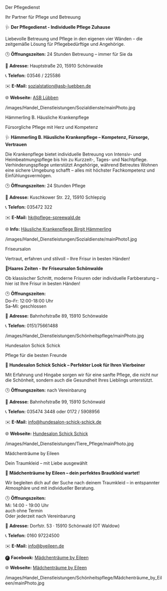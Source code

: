 
<!-- PFLEGE, SCHÖNHEIT & BETREUUNG_SUBCATEGORY_START -->

<!-- DERPFLEGEDIENST_NAME_START -->
Der Pflegedienst
<!-- DERPFLEGEDIENST_NAME_END -->
<!-- DERPFLEGEDIENST_SLOGAN_START -->
Ihr Partner für Pflege und Betreuung
<!-- DERPFLEGEDIENST_SLOGAN_END -->
<!-- DERPFLEGEDIENST_TEXT_START -->
🩺 **Der Pflegedienst - Individuelle Pflege Zuhause**

Liebevolle Betreuung und Pflege in den eigenen vier Wänden – die zeitgemäße Lösung für Pflegebedürftige und Angehörige.

🕒 **Öffnungszeiten:** 
24 Stunden Betreuung – immer für Sie da

📌 **Adresse:**  Hauptstraße 20, 15910 Schönwalde

📞 **Telefon:** 03546 / 225586

✉️ **E-Mail:** sozialstation@asb-luebben.de

🌐 **Webseite:** [ASB Lübben](https://www.asb-luebben.de/Kontakt/Kontakt.html)
<!-- DERPFLEGEDIENST_TEXT_END -->
<!-- DERPFLEGEDIENST_PHOTO_START -->
/images/Handel_Dienstleistungen/Sozialdienste/mainPhoto.jpg
<!-- DERPFLEGEDIENST_PHOTO_END -->

<!-- HAEMMERLINGBHAEUSLICHEKRANKENPFLEGE_NAME_START -->
Hämmerling B. Häusliche Krankenpflege
<!-- HAEMMERLINGBHAEUSLICHEKRANKENPFLEGE_NAME_END -->
<!-- HAEMMERLINGBHAEUSLICHEKRANKENPFLEGE_SLOGAN_START -->
Fürsorgliche Pflege mit Herz und Kompetenz
<!-- HAEMMERLINGBHAEUSLICHEKRANKENPFLEGE_SLOGAN_END -->
<!-- HAEMMERLINGBHAEUSLICHEKRANKENPFLEGE_TEXT_START -->
🩺 **Hämmerling B. Häusliche Krankenpflege – Kompetenz, Fürsorge, Vertrauen**

Die Krankenpflege bietet individuelle Betreuung von Intensiv- und Heimbeatmungspflege bis hin zu Kurzzeit-, Tages- und Nachtpflege. Verhinderungspflege unterstützt Angehörige, während Betreutes Wohnen eine sichere Umgebung schafft – alles mit höchster Fachkompetenz und Einfühlungsvermögen.

🕒 **Öffnungszeiten:** 
24 Stunden Pflege

📌 **Adresse:**  Kuschkower Str. 22, 15910 Schlepzig 

📞 **Telefon:** 035472 322

✉️ **E-Mail:** hk@pflege-spreewald.de

🌐 **Info:** [Häusliche Krankenpflege Birgit Hämmerling](https://www.pflegesuche.de/pflegedienst/haeusliche-krankenpflege-birgit-haemmerling-in-schlepzig_33906.html)
<!-- HAEMMERLINGBHAEUSLICHEKRANKENPFLEGE_TEXT_END -->
<!-- HAEMMERLINGBHAEUSLICHEKRANKENPFLEGE_PHOTO_START -->
/images/Handel_Dienstleistungen/Sozialdienste/mainPhoto1.jpg
<!-- HAEMMERLINGBHAEUSLICHEKRANKENPFLEGE_PHOTO_END -->


<!-- FRISEURSALON_NAME_START -->
Friseursalon
<!-- FRISEURSALON_NAME_END -->
<!-- FRISEURSALON_SLOGAN_START -->
Vertraut, erfahren und stilvoll – Ihre Frisur in besten Händen!
<!-- FRISEURSALON_SLOGAN_END -->
<!-- FRISEURSALON_TEXT_START -->
💇**Haares Zeiten - Ihr Friseursalon Schönwalde**

Ob klassischer Schnitt, moderne Frisuren oder individuelle Farbberatung – hier ist Ihre Frisur in besten Händen!

🕒 **Öffnungszeiten:**  
Do–Fr: 12:00-18:00 Uhr   
Sa–Mi: geschlossen  

📌 **Adresse:** Bahnhofstraße 89, 15910 Schönwalde 

📞 **Telefon:** 0151/75661488

<!-- FRISEURSALON_TEXT_END -->
<!-- FRISEURSALON_PHOTO_START -->
/images/Handel_Dienstleistungen/Schönheitspflege/mainPhoto.jpg
<!-- FRISEURSALON_PHOTO_END -->


<!-- HUNDESALONSCHICKSCHICK_NAME_START -->
Hundesalon Schick Schick
<!-- HUNDESALONSCHICKSCHICK_NAME_END -->
<!-- HUNDESALONSCHICKSCHICK_SLOGAN_START -->
Pflege für die besten Freunde
<!-- HUNDESALONSCHICKSCHICK_SLOGAN_END -->
<!-- HUNDESALONSCHICKSCHICK_TEXT_START -->
🐾 **Hundesalon Schick Schick – Perfekter Look für Ihren Vierbeiner**

Mit Erfahrung und Hingabe sorgen wir für eine sanfte Pflege, die nicht nur die Schönheit, sondern auch die Gesundheit Ihres Lieblings unterstützt.

🕒 **Öffnungszeiten:** 
nach Vereinbarung

📌 **Adresse:** Bahnhofstraße 99, 15910 Schönwald 

📞 **Telefon:** 035474 3448 oder 0172 / 5908956

✉️ **E-Mail:** info@hundesalon-schick-schick.de

🌐 **Webseite:** [Hundesalon Schick Schick](https://trimmservice.beepworld.de/index.htm)
<!-- HUNDESALONSCHICKSCHICK_TEXT_END -->
<!-- HUNDESALONSCHICKSCHICK_PHOTO_START -->
/images/Handel_Dienstleistungen/Tiere_Pflege/mainPhoto.jpg
<!-- HUNDESALONSCHICKSCHICK_PHOTO_END -->


<!-- MAEDCHENBYEILEEN_NAME_START -->
Mädchenträume by Eileen
<!-- MAEDCHENBYEILEEN_NAME_END -->
<!-- MAEDCHENBYEILEEN_SLOGAN_START -->
Dein Traumkleid – mit Liebe ausgewählt
<!-- MAEDCHENBYEILEEN_SLOGAN_END -->
<!-- MAEDCHENBYEILEEN_TEXT_START -->
👗 **Mädchenträume by Eileen – dein perfektes Brautkleid wartet!**  

Wir begleiten dich auf der Suche nach deinem Traumkleid – in entspannter Atmosphäre und mit individueller Beratung.


🕒 **Öffnungszeiten:**  
Mi: 14:00 - 19:00 Uhr  
auch ohne Termin  
Oder jederzeit nach Vereinbarung 

📌 **Adresse:** Dorfstr. 53 · 15910 Schönwald (OT Waldow)

📞 **Telefon:** 0160 97224500

✉️ **E-Mail:** info@byeileen.de

🅕 **Facebook:** [Mädchenträume by Eileen ](https://www.facebook.com/people/M%C3%A4dchentr%C3%A4ume-by-Eileen/100032460170590/)

🌐 **Webseite:** [Mädchenträume by Eileen](https://www.xn--mdchentrume-by-eileen-51bh.de/)
<!-- MAEDCHENBYEILEEN_TEXT_END -->
<!-- MAEDCHENBYEILEEN_PHOTO_START -->
/images/Handel_Dienstleistungen/Schönheitspflege/Mädchenträume_by_Eileen/mainPhoto.jpg
<!-- MAEDCHENBYEILEEN_PHOTO_END -->

<!-- PFLEGE, SCHÖNHEIT & BETREUUNG_SUBCATEGORY_END -->